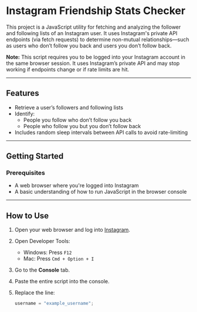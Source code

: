 # Instagram Friendship Stats Checker

This project is a JavaScript utility for fetching and analyzing the follower and following lists of an Instagram user. It uses Instagram's private API endpoints (via fetch requests) to determine non-mutual relationships—such as users who don’t follow you back and users you don’t follow back.

**Note:** This script requires you to be logged into your Instagram account in the same browser session. It uses Instagram’s private API and may stop working if endpoints change or if rate limits are hit.

---

## Features

- Retrieve a user’s followers and following lists
- Identify:
  - People you follow who don’t follow you back
  - People who follow you but you don’t follow back
- Includes random sleep intervals between API calls to avoid rate-limiting

---

## Getting Started

### Prerequisites

- A web browser where you're logged into Instagram
- A basic understanding of how to run JavaScript in the browser console

---

## How to Use

1. Open your web browser and log into [Instagram](https://instagram.com).
2. Open Developer Tools:
   - Windows: Press `F12`
   - Mac: Press `Cmd + Option + I`
3. Go to the **Console** tab.
4. Paste the entire script into the console.
5. Replace the line:

   ```js
   username = "example_username";
